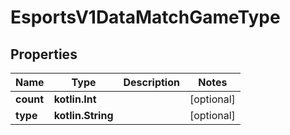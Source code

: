 
# EsportsV1DataMatchGameType

## Properties
| Name | Type | Description | Notes |
| ------------ | ------------- | ------------- | ------------- |
| **count** | **kotlin.Int** |  |  [optional] |
| **type** | **kotlin.String** |  |  [optional] |



